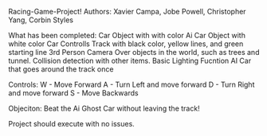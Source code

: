 Racing-Game-Project! Authors: Xavier Campa, Jobe Powell, Christopher Yang, Corbin Styles

What has been completed:
Car Object with with color
Ai Car Object with white color
Car Controlls
Track with black color, yellow lines, and green starting line
3rd Person Camera
Over objects in the world, such as trees and tunnel.
Collision detection with other items.
Basic Lighting
Fucntion AI Car that goes around the track once

Controls:
W - Move Forward
A - Turn Left and move forward
D - Turn Right and move forward
S - Move Backwards

Objeciton: Beat the Ai Ghost Car without leaving the track!

Project should execute with no issues.
